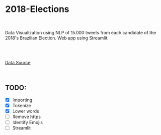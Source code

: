 # 2018-Elections
<br>

Data Visualization using NLP of 15.000 tweets from each candidate of the 2018's Brazilian Election. Web app using Streamlit

<br><br>

[Data Source](https://github.com/RodrigoMenegat/o-que-15-mil-tweets-revelam-sobre-seu-candidato)


<br>

## TODO:

- [x] Importing
- [x] Tokenize
- [x] Lower words
- [ ] Remove https
- [ ] Identify Emojis
- [ ] Streamlit
